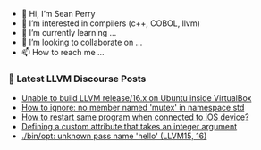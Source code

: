 - 👋 Hi, I’m Sean Perry
- 👀 I’m interested in compilers (c++, COBOL, llvm)
- 🌱 I’m currently learning ...
- 💞️ I’m looking to collaborate on ...
- 📫 How to reach me ...

<!---
s66perry/s66perry is a ✨ special ✨ repository because its `README.md` (this file) appears on your GitHub profile.
You can click the Preview link to take a look at your changes.
--->
### 📕 Latest LLVM Discourse Posts

<!-- DISCOURSE-LLVM:START -->
- [Unable to build LLVM release/16.x on Ubuntu inside VirtualBox](https://discourse.llvm.org/t/unable-to-build-llvm-release-16-x-on-ubuntu-inside-virtualbox/70297#post_1)
- [How to ignore: no member named &#39;mutex&#39; in namespace std](https://discourse.llvm.org/t/how-to-ignore-no-member-named-mutex-in-namespace-std/70281#post_2)
- [How to restart same program when connected to iOS device?](https://discourse.llvm.org/t/how-to-restart-same-program-when-connected-to-ios-device/70291#post_1)
- [Defining a custom attribute that takes an integer argument](https://discourse.llvm.org/t/defining-a-custom-attribute-that-takes-an-integer-argument/70290#post_1)
- [./bin/opt: unknown pass name &#39;hello&#39; &lpar;LLVM15, 16&rpar;](https://discourse.llvm.org/t/bin-opt-unknown-pass-name-hello-llvm15-16/70064#post_2)
<!-- DISCOURSE-LLVM:END -->
